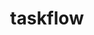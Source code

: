 ---
title: "taskflow"
layout: cache
categories: [package, develop]
meta: {"compilers": ["gcc@11.4.0"], "num_specs": 6, "num_specs_by_stack": {"e4s": 6, "root": 6}, "oss": ["ubuntu22.04"], "platforms": ["linux"], "stacks": ["e4s", "root"], "targets": ["x86_64_v3"], "versions": ["3.7.0"]}
spec_details: [{"compiler": "gcc@11.4.0", "hash": "bukekj5l6kzspvtydfbtqy5payyinc6d", "os": "ubuntu22.04", "platform": "linux", "size": "-", "stacks": ["e4s", "root"], "target": "x86_64_v3", "variants": ["build_system=cmake", "build_type=Release", "generator=make", "~ipo"], "versions": ["3.7.0"]}, {"compiler": "gcc@11.4.0", "hash": "dbd7azowegnalrpiz437ei67qjqquvkl", "os": "ubuntu22.04", "platform": "linux", "size": "-", "stacks": ["e4s", "root"], "target": "x86_64_v3", "variants": ["build_system=cmake", "build_type=Release", "generator=make", "~ipo"], "versions": ["3.7.0"]}, {"compiler": "gcc@11.4.0", "hash": "nanqd6cya2iunnourbaouvru253bd2oo", "os": "ubuntu22.04", "platform": "linux", "size": "-", "stacks": ["e4s", "root"], "target": "x86_64_v3", "variants": ["build_system=cmake", "build_type=Release", "generator=make", "~ipo"], "versions": ["3.7.0"]}, {"compiler": "gcc@11.4.0", "hash": "pabzp66p34mzjdp5au67r75ali7mfju2", "os": "ubuntu22.04", "platform": "linux", "size": "-", "stacks": ["e4s", "root"], "target": "x86_64_v3", "variants": ["build_system=cmake", "build_type=Release", "generator=make", "~ipo"], "versions": ["3.7.0"]}, {"compiler": "gcc@11.4.0", "hash": "rg3rkqn2tgqamos4ah55aauneivmz5gc", "os": "ubuntu22.04", "platform": "linux", "size": "-", "stacks": ["e4s", "root"], "target": "x86_64_v3", "variants": ["build_system=cmake", "build_type=Release", "generator=make", "~ipo"], "versions": ["3.7.0"]}, {"compiler": "gcc@11.4.0", "hash": "yxi47hrqbqdeesrgivjgqsxy6jdphbum", "os": "ubuntu22.04", "platform": "linux", "size": "-", "stacks": ["e4s", "root"], "target": "x86_64_v3", "variants": ["build_system=cmake", "build_type=Release", "generator=make", "~ipo"], "versions": ["3.7.0"]}]
---